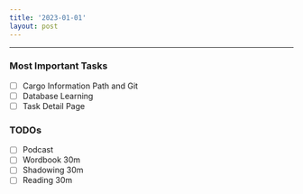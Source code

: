 ```yaml
---
title: '2023-01-01'
layout: post
---
```


---

### Most Important Tasks

- [ ] Cargo Information Path and Git
- [ ] Database Learning
- [ ] Task Detail Page

### TODOs

- [ ] Podcast
- [ ] Wordbook 30m
- [ ] Shadowing 30m
- [ ] Reading 30m
